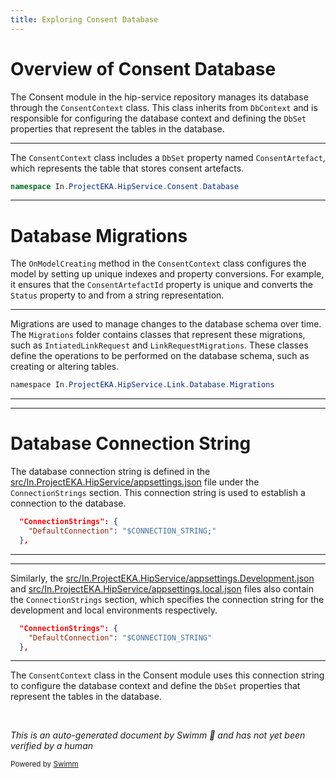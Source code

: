 ```yaml
---
title: Exploring Consent Database
---
```

# Overview of Consent Database

The Consent module in the hip-service repository manages its database through the <SwmToken path="src/In.ProjectEKA.HipService/Consent/Database/ConsentContext.cs" pos="10:5:5" line-data="    public class ConsentContext : DbContext">`ConsentContext`</SwmToken> class. This class inherits from <SwmToken path="src/In.ProjectEKA.HipService/Consent/Database/ConsentContext.cs" pos="10:9:9" line-data="    public class ConsentContext : DbContext">`DbContext`</SwmToken> and is responsible for configuring the database context and defining the <SwmToken path="src/In.ProjectEKA.HipService/Consent/Database/ConsentContext.cs" pos="16:3:3" line-data="        public DbSet&lt;Consent&gt; ConsentArtefact { get; set; }">`DbSet`</SwmToken> properties that represent the tables in the database.

<SwmSnippet path="/src/In.ProjectEKA.HipService/Consent/Database/ConsentContext.cs" line="1">

---

The <SwmToken path="src/In.ProjectEKA.HipService/Consent/Database/ConsentContext.cs" pos="10:5:5" line-data="    public class ConsentContext : DbContext">`ConsentContext`</SwmToken> class includes a <SwmToken path="src/In.ProjectEKA.HipService/Consent/Database/ConsentContext.cs" pos="16:3:3" line-data="        public DbSet&lt;Consent&gt; ConsentArtefact { get; set; }">`DbSet`</SwmToken> property named <SwmToken path="src/In.ProjectEKA.HipService/Consent/Database/ConsentContext.cs" pos="16:8:8" line-data="        public DbSet&lt;Consent&gt; ConsentArtefact { get; set; }">`ConsentArtefact`</SwmToken>, which represents the table that stores consent artefacts.

```c#
namespace In.ProjectEKA.HipService.Consent.Database
```

---

</SwmSnippet>

# Database Migrations

The <SwmToken path="src/In.ProjectEKA.HipService/Consent/Database/ConsentContext.cs" pos="18:7:7" line-data="        protected override void OnModelCreating(ModelBuilder modelBuilder)">`OnModelCreating`</SwmToken> method in the <SwmToken path="src/In.ProjectEKA.HipService/Consent/Database/ConsentContext.cs" pos="10:5:5" line-data="    public class ConsentContext : DbContext">`ConsentContext`</SwmToken> class configures the model by setting up unique indexes and property conversions. For example, it ensures that the <SwmToken path="src/In.ProjectEKA.HipService/Consent/Database/ConsentContext.cs" pos="20:18:18" line-data="            modelBuilder.Entity&lt;Consent&gt;().HasIndex(p =&gt; p.ConsentArtefactId).IsUnique();">`ConsentArtefactId`</SwmToken> property is unique and converts the <SwmToken path="src/In.ProjectEKA.HipService/Consent/Database/ConsentContext.cs" pos="21:18:18" line-data="            modelBuilder.Entity&lt;Consent&gt;().Property(p =&gt; p.Status)">`Status`</SwmToken> property to and from a string representation.

<SwmSnippet path="/src/In.ProjectEKA.HipService/Link/Database/Migrations/20200419184602_IntiatedLinkRequest.cs" line="1">

---

Migrations are used to manage changes to the database schema over time. The <SwmToken path="src/In.ProjectEKA.HipService/Link/Database/Migrations/20200419184602_IntiatedLinkRequest.cs" pos="1:13:13" line-data="﻿namespace In.ProjectEKA.HipService.Link.Database.Migrations">`Migrations`</SwmToken> folder contains classes that represent these migrations, such as <SwmToken path="src/In.ProjectEKA.HipService/Link/Database/Migrations/20200419184602_IntiatedLinkRequest.cs" pos="5:7:7" line-data="    public partial class IntiatedLinkRequest : Migration">`IntiatedLinkRequest`</SwmToken> and `LinkRequestMigrations`. These classes define the operations to be performed on the database schema, such as creating or altering tables.

```c#
﻿namespace In.ProjectEKA.HipService.Link.Database.Migrations
```

---

</SwmSnippet>

<SwmSnippet path="/src/In.ProjectEKA.HipService/appsettings.json" line="30">

---

# Database Connection String

The database connection string is defined in the <SwmPath>[src/In.ProjectEKA.HipService/appsettings.json](src/In.ProjectEKA.HipService/appsettings.json)</SwmPath> file under the <SwmToken path="src/In.ProjectEKA.HipService/appsettings.json" pos="30:2:2" line-data="  &quot;ConnectionStrings&quot;: {">`ConnectionStrings`</SwmToken> section. This connection string is used to establish a connection to the database.

```json
  "ConnectionStrings": {
    "DefaultConnection": "$CONNECTION_STRING;"
  },
```

---

</SwmSnippet>

<SwmSnippet path="/src/In.ProjectEKA.HipService/appsettings.Development.json" line="26">

---

Similarly, the <SwmPath>[src/In.ProjectEKA.HipService/appsettings.Development.json](src/In.ProjectEKA.HipService/appsettings.Development.json)</SwmPath> and <SwmPath>[src/In.ProjectEKA.HipService/appsettings.local.json](src/In.ProjectEKA.HipService/appsettings.local.json)</SwmPath> files also contain the <SwmToken path="src/In.ProjectEKA.HipService/appsettings.Development.json" pos="26:2:2" line-data="  &quot;ConnectionStrings&quot;: {">`ConnectionStrings`</SwmToken> section, which specifies the connection string for the development and local environments respectively.

```json
  "ConnectionStrings": {
    "DefaultConnection": "$CONNECTION_STRING"
  },
```

---

</SwmSnippet>

The <SwmToken path="src/In.ProjectEKA.HipService/Consent/Database/ConsentContext.cs" pos="10:5:5" line-data="    public class ConsentContext : DbContext">`ConsentContext`</SwmToken> class in the Consent module uses this connection string to configure the database context and define the <SwmToken path="src/In.ProjectEKA.HipService/Consent/Database/ConsentContext.cs" pos="16:3:3" line-data="        public DbSet&lt;Consent&gt; ConsentArtefact { get; set; }">`DbSet`</SwmToken> properties that represent the tables in the database.

&nbsp;

*This is an auto-generated document by Swimm 🌊 and has not yet been verified by a human*

<SwmMeta version="3.0.0" repo-id="Z2l0aHViJTNBJTNBaGlwLXNlcnZpY2UlM0ElM0FTd2ltbS1EZW1v" repo-name="hip-service"><sup>Powered by [Swimm](/)</sup></SwmMeta>
